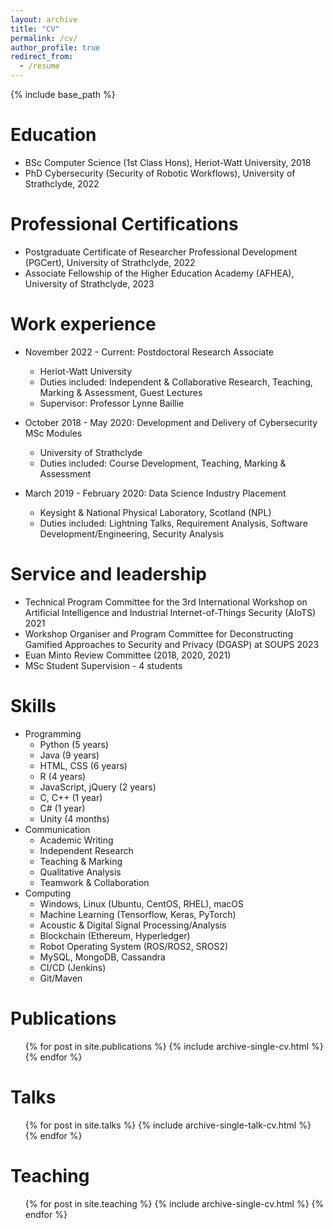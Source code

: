 ```yaml
---
layout: archive
title: "CV"
permalink: /cv/
author_profile: true
redirect_from:
  - /resume
---
```


{% include base_path %}

Education
======
* BSc Computer Science (1st Class Hons), Heriot-Watt University, 2018
* PhD Cybersecurity (Security of Robotic Workflows), University of Strathclyde, 2022

Professional Certifications
======
* Postgraduate Certificate of Researcher Professional Development (PGCert), University of Strathclyde, 2022
* Associate Fellowship of the Higher Education Academy (AFHEA), University of Strathclyde, 2023

Work experience
======
* November 2022 - Current: Postdoctoral Research Associate
  * Heriot-Watt University
  * Duties included: Independent &amp; Collaborative Research, Teaching, Marking &amp; Assessment, Guest Lectures
  * Supervisor: Professor Lynne Baillie

* October 2018 - May 2020: Development and Delivery of Cybersecurity MSc Modules
  * University of Strathclyde
  * Duties included: Course Development, Teaching, Marking &amp; Assessment

* March 2019 - February 2020: Data Science Industry Placement
  * Keysight &amp; National Physical Laboratory, Scotland (NPL)
  * Duties included: Lightning Talks, Requirement Analysis, Software Development/Engineering, Security Analysis

Service and leadership
======
* Technical Program Committee for the 3rd International Workshop on Artificial Intelligence and Industrial Internet-of-Things Security (AIoTS) 2021
* Workshop Organiser and Program Committee for Deconstructing Gamified Approaches to Security and Privacy (DGASP) at SOUPS 2023
* Euan Minto Review Committee (2018, 2020, 2021)
* MSc Student Supervision - 4 students
  
Skills
======
* Programming
  * Python (5 years)
  * Java (9 years)
  * HTML, CSS (6 years)
  * R (4 years)
  * JavaScript, jQuery (2 years)
  * C, C++ (1 year)
  * C# (1 year)
  * Unity (4 months)
* Communication
  * Academic Writing
  * Independent Research
  * Teaching &amp; Marking
  * Qualitative Analysis
  * Teamwork &amp; Collaboration
* Computing
  * Windows, Linux (Ubuntu, CentOS, RHEL), macOS
  * Machine Learning (Tensorflow, Keras, PyTorch)
  * Acoustic &amp; Digital Signal Processing/Analysis
  * Blockchain (Ethereum, Hyperledger)
  * Robot Operating System (ROS/ROS2, SROS2)
  * MySQL, MongoDB, Cassandra
  * CI/CD (Jenkins)
  * Git/Maven

Publications
======
  <ul>{% for post in site.publications %}
    {% include archive-single-cv.html %}
  {% endfor %}</ul>
  
Talks
======
  <ul>{% for post in site.talks %}
    {% include archive-single-talk-cv.html %}
  {% endfor %}</ul>
  
Teaching
======
  <ul>{% for post in site.teaching %}
    {% include archive-single-cv.html %}
  {% endfor %}</ul>
